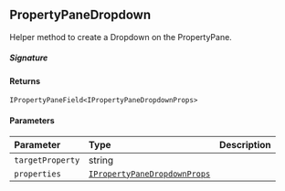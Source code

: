 ## PropertyPaneDropdown

Helper method to create a Dropdown on the PropertyPane.

##### Signature

#### Returns
`IPropertyPaneField<IPropertyPaneDropdownProps>`

#### Parameters


| Parameter	   | Type    | Description |
|:-------------|:---------------|:------------|
| `targetProperty`    | string |  |
| `properties`    | [`IPropertyPaneDropdownProps`](IPropertyPaneDropdownProps.md) |  |

